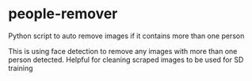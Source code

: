 # people-remover
Python script to auto remove images if it contains more than one person


This is using face detection to remove any images with more than one person detected. Helpful for cleaning scraped images to be used for SD training

